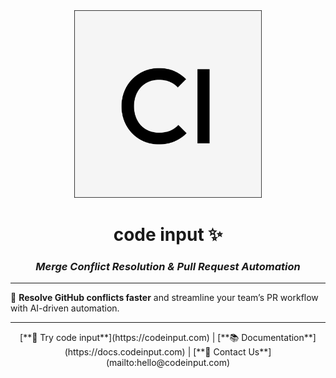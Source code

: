 <div align="center">
  <img src="assets/images/logo.png" alt="code input logo" width="300" />
  
  # **code input** ✨
  ### *Merge Conflict Resolution & Pull Request Automation*
</div>

---

🚀 **Resolve GitHub conflicts faster** and streamline your team’s PR workflow with AI-driven automation.

---

<div align="center">
  [**🚀 Try code input**](https://codeinput.com)   |   [**📚 Documentation**](https://docs.codeinput.com)   |   [**📧 Contact Us**](mailto:hello@codeinput.com)
</div>

